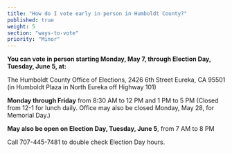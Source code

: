 ```yaml
---
title: "How do I vote early in person in Humboldt County?"
published: true
weight: 5
section: "ways-to-vote"
priority: "Minor"
---
```


**You can vote in person starting Monday, May 7, through Election Day, Tuesday, June 5, at:**  

The Humboldt County Office of Elections, 2426 6th Street Eureka, CA 95501 (in Humboldt Plaza in North Eureka off Highway 101)  

**Monday through Friday** from 8:30 AM to 12 PM and 1 PM to 5 PM (Closed from 12-1 for lunch daily. Office may also be closed Monday, May 28, for Memorial Day.)  

**May also be open on Election Day, Tuesday, June 5**, from 7 AM to 8 PM   

Call 707-445-7481 to double check Election Day hours.  

